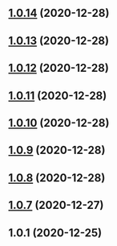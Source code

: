 ## [1.0.14](https://github.com/chrisfactory/react-meta-state/compare/v1.0.13...v1.0.14) (2020-12-28)





## [1.0.13](https://github.com/chrisfactory/react-meta-state/compare/v1.0.12...v1.0.13) (2020-12-28)





## [1.0.12](https://github.com/chrisfactory/react-meta-state/compare/v1.0.11...v1.0.12) (2020-12-28)





## [1.0.11](https://github.com/chrisfactory/react-meta-state/compare/v1.0.10...v1.0.11) (2020-12-28)





## [1.0.10](https://github.com/chrisfactory/react-meta-state/compare/v1.0.9...v1.0.10) (2020-12-28)





## [1.0.9](https://github.com/chrisfactory/react-meta-state/compare/v1.0.8...v1.0.9) (2020-12-28)





## [1.0.8](https://github.com/chrisfactory/react-meta-state/compare/v1.0.7...v1.0.8) (2020-12-28)





## [1.0.7](https://github.com/chrisfactory/react-meta-state/compare/v1.0.1...v1.0.7) (2020-12-27)





## 1.0.1 (2020-12-25)





